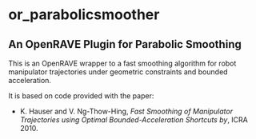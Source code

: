 # or_parabolicsmoother #
## An OpenRAVE Plugin for Parabolic Smoothing ##

This is an OpenRAVE wrapper to a fast smoothing algorithm for robot manipulator
trajectories under geometric constraints and bounded acceleration.

It is based on code provided with the paper:
  * K. Hauser and V. Ng-Thow-Hing, *Fast Smoothing of Manipulator Trajectories using Optimal Bounded-Acceleration Shortcuts by*, ICRA 2010.
